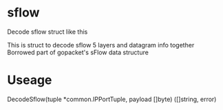 # sflow
Decode sflow struct like this

This is struct to decode sflow 5 layers and datagram info together  
Borrowed part of gopacket's sFlow data structure


# Useage

DecodeSflow(tuple *common.IPPortTuple, payload []byte) ([]string, error) 